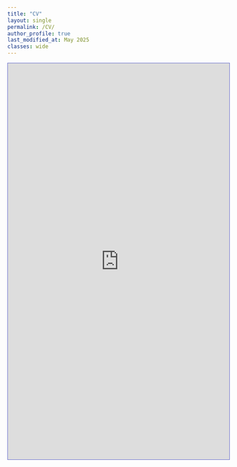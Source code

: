 ```yaml
---
title: "CV"
layout: single
permalink: /CV/
author_profile: true
last_modified_at: May 2025
classes: wide
---
```

<section class="page__content" itemprop="text">
<iframe src="https://zi-wang.com/pub/Taiwo_Adebiyi_CV_web.pdf#toolbar=0" width="100%" height="900" style="border:1px solid #666CCC" frameborder="1" scrolling="auto">
</section>